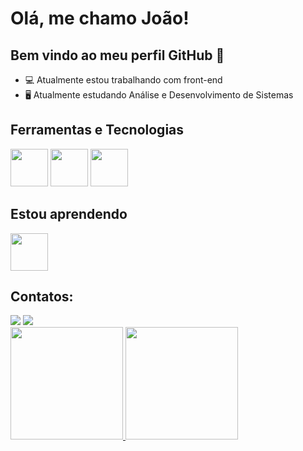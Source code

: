 # Olá, me chamo João! 
## Bem vindo ao meu perfil GitHub 👋

- 💻 Atualmente estou trabalhando com front-end
- 🖥 Atualmente estudando Análise e Desenvolvimento de Sistemas

## Ferramentas e Tecnologias
<p>
  <img src="https://cdn.jsdelivr.net/gh/devicons/devicon@latest/icons/html5/html5-original-wordmark.svg" width="60" />
  <img src="https://cdn.jsdelivr.net/gh/devicons/devicon@latest/icons/css3/css3-original-wordmark.svg" width="60" />
  <img src="https://cdn.jsdelivr.net/gh/devicons/devicon@latest/icons/javascript/javascript-original.svg" width="60" />
</p>

## Estou aprendendo
<img src="https://cdn.jsdelivr.net/gh/devicons/devicon@latest/icons/bootstrap/bootstrap-original.svg" width="60" />

## Contatos:
<div>
<a href="https://instagram.com/_.joaolopes" target="_blank"><img loading="lazy" src="https://img.shields.io/badge/-Instagram-%23E4405F?style=for-the-badge&logo=instagram&logoColor=white" target="_blank"></a>
<a href="[https://www.linkedin.com/in/seu-usuário-linkedln-aqui](https://www.linkedin.com/in/jo%C3%A3o-victor-b97221222?utm_source=share&utm_campaign=share_via&utm_content=profile&utm_medium=ios_app)" target="_blank"><img loading="lazy" src="https://img.shields.io/badge/-LinkedIn-%230077B5?style=for-the-badge&logo=linkedin&logoColor=white" target="_blank"></a>   
</div>

<div>
<a href="https://github.com/seu-usuário-aqui">
<img loading="lazy" height="180em" src="https://github-readme-stats.vercel.app/api/top-langs/?username=joaolopes45&layout=compact&langs_count=7&theme=dracula"/>
<img loading="lazy" height="180em" src="https://github-readme-stats.vercel.app/api?username=joaolopes45-aqui&show_icons=true&theme=dracula&include_all_commits=true&count_private=true"/>
</div>
          


          
          
          
          

